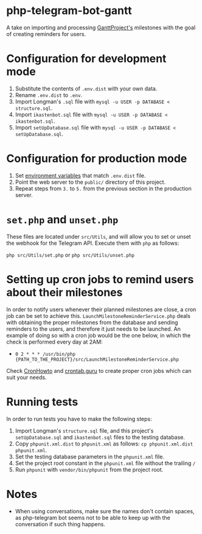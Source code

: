 # php-telegram-bot-gantt

A take on importing and processing [GanttProject's][1] milestones with the goal
of creating reminders for users.

# Configuration for development mode
1. Substitute the contents of `.env.dist` with your own data.
2. Rename `.env.dist` to `.env`.
3. Import Longman's `.sql` file with
    `mysql -u USER -p DATABASE < structure.sql`.
4. Import `ikastenbot.sql` file with
    `mysql -u USER -p DATABASE < ikastenbot.sql`.
5. Import `setUpDatabase.sql` file with
    `mysql -u USER -p DATABASE < setUpDatabase.sql`.

# Configuration for production mode
1. Set [environment variables][2] that match `.env.dist` file.
2. Point the web server to the `public/` directory of this project.
3. Repeat steps from `3.` to `5.` from the previous section in the production
    server.

# `set.php` and `unset.php`
These files are located under `src/Utils`, and will allow you to set or unset
the webhook for the Telegram API. Execute them with `php` as follows:

`php src/Utils/set.php` or `php src/Utils/unset.php`

# Setting up cron jobs to remind users about their milestones
In order to notify users whenever their planned milestones are close, a cron
job can be set to achieve this. `LaunchMilestoneReminderService.php` deals with
obtaining the proper milestones from the database and sending reminders to the
users, and therefore it just needs to be launched. An example of doing so with
a cron job would be the one below, in which the check is performed every day at
2AM:

* `0 2 * * * /usr/bin/php {PATH_TO_THE_PROJECT}/src/LaunchMilestoneReminderService.php`

Check [CronHowto][2] and [crontab.guru][3] to create proper cron jobs which can
suit your needs.

# Running tests
In order to run tests you have to make the following steps:

1. Import Longman's `structure.sql` file, and this project's `setUpDatabase.sql`
    and `ikastenbot.sql` files to the testing database.
2. Copy `phpunit.xml.dist` to `phpunit.xml` as follows: `cp phpunit.xml.dist phpunit.xml`.
3. Set the testing database parameters in the `phpunit.xml` file.
4. Set the project root constant in the `phpunit.xml` file without the trailing
    `/`
5. Run `phpunit` with `vendor/bin/phpunit` from the project root.

# Notes
* When using conversations, make sure the names don't contain spaces, as
    php-telegram bot seems not to be able to keep up with the conversation if
    such thing happens.

[1]: https://www.ganttproject.biz/
[2]: https://httpd.apache.org/docs/2.4/mod/mod_env.html#setenv
[3]: https://help.ubuntu.com/community/CronHowto
[4]: https://crontab.guru/
